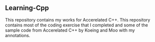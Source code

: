 ## Learning-Cpp

This repository contains my works for Accerelated C++. This repository 
contains most of the coding exercise that I completed and some of the sample
code from Accerelated C++ by Koeing and Moo with my annotations.  
